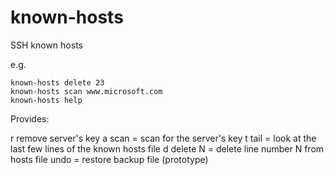 # known-hosts
SSH known hosts

e.g. 
````
known-hosts delete 23
known-hosts scan www.microsoft.com
known-hosts help
````

Provides:

 r remove server's key
 a scan = scan for the server's key
 t tail = look at the last few lines of the known hosts file
 d delete N = delete line number N from hosts file
 undo = restore backup file (prototype)
